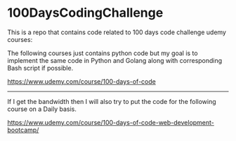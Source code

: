 # 100DaysCodingChallenge
This is a repo that contains code related to 100 days code challenge udemy courses: 

The following courses just contains python code but my goal is to implement the same code in Python and Golang along with corresponding Bash script if possible.

https://www.udemy.com/course/100-days-of-code

*********************************************************************************************************************

If I get the bandwidth then I will also try to put the code for the following course on a Daily basis.

https://www.udemy.com/course/100-days-of-code-web-development-bootcamp/

